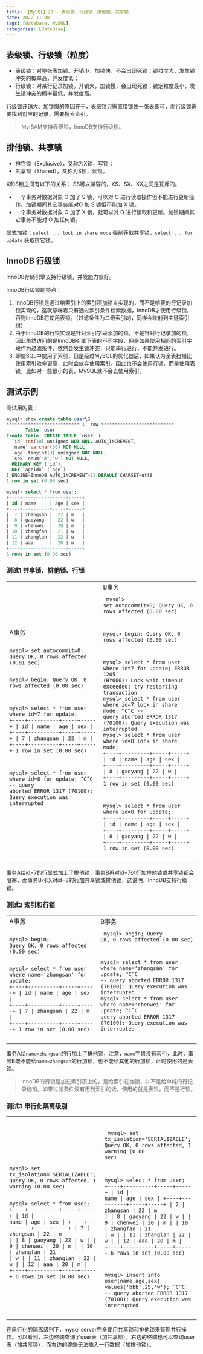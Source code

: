 ```yaml
---
title: 【MySQL】20 - 表级锁、行级锁、排他锁、共享锁
date: 2022-11-08
tags: [datebase, MySQL]
categories: [DateBase]
---
```



## 表级锁、行级锁（粒度）


- 表级锁：对整张表加锁。开销小，加锁快，不会出现死锁；锁粒度大，发生锁冲突的概率高，并发度低；
- 行级锁：对某行记录加锁。开销大，加锁慢，会出现死锁；锁定粒度最小，发生锁冲突的概率最低，并发度高。

行级锁开销大、加锁慢的原因在于，表级锁只需直接锁住一张表即可，而行级锁需要找到对应的记录，需要搜索索引。


> MyISAM支持表级锁，InnoDB支持行级锁。

## 排他锁、共享锁

- 排它锁（Exclusive），又称为X锁，写锁；
- 共享锁（Shared），又称为S锁，读锁。

X和S锁之间有以下的关系： SS可以兼容的，XS、SX、XX之间是互斥的。

- 一个事务对数据对象 O 加了 S 锁，可以对 O 进行读取操作但不能进行更新操作。加锁期间其它事务能对O 加 S 锁但不能加 X 锁。
- 一个事务对数据对象 O 加了 X 锁，就可以对 O 进行读取和更新。加锁期间其它事务不能对 O 加任何锁。


显式加锁：`select ... lock in share mode` 强制获取共享锁，`select ... for update` 获取排它锁。



## InnoDB 行级锁

InnoDB存储引擎支持行级锁，并发能力很好。

InnoDB行级锁的特点：  
1. InnoDB行锁是通过给索引上的索引项加锁来实现的，而不是给表的行记录加锁实现的，这就意味着只有通过索引条件检索数据，InnoDB才使用行级锁，否则InnoDB将使用表锁。（过滤条件为二级索引的，同样会映射到主键索引树）
2. 由于InnoDB的行锁实现是针对索引字段添加的锁，不是针对行记录加的锁，因此虽然访问的是InnoDB引擎下表的不同字段，但是如果使用相同的索引字段作为过滤条件，依然会发生锁冲突，只能串行进行，不能并发进行。
3. 即使SQL中使用了索引，但是经过MySQL的优化器后，如果认为全表扫描比使用索引效率更高，此时会放弃使用索引，因此也不会使用行锁，而是使用表锁，比如对一些很小的表，MySQL就不会去使用索引。




## 测试示例

测试用的表：  
```sql
mysql> show create table user\G
*************************** 1. row ***************************
       Table: user
Create Table: CREATE TABLE `user` (
  `id` int(10) unsigned NOT NULL AUTO_INCREMENT,
  `name` varchar(50) NOT NULL,
  `age` tinyint(3) unsigned NOT NULL,
  `sex` enum('m','w') NOT NULL,
  PRIMARY KEY (`id`),
  KEY `ageidx` (`age`)
) ENGINE=InnoDB AUTO_INCREMENT=13 DEFAULT CHARSET=utf8
1 row in set (0.00 sec)

mysql> select * from user;
+----+----------+-----+-----+
| id | name     | age | sex |
+----+----------+-----+-----+
|  7 | zhangsan |  22 | m   |
|  8 | gaoyang  |  22 | w   |
|  9 | chenwei  |  20 | m   |
| 10 | zhangfan |  21 | w   |
| 11 | zhanglan |  22 | w   |
| 12 | aaa      |  20 | m   |
+----+----------+-----+-----+
6 rows in set (0.00 sec)
```


### 测试1  共享锁、排他锁、行锁

<html>
    <table style="margin: auto">
        <tr>
            <td>A事务<br>
                <!--左侧内容-->
                <pre><code>
mysql> set autocommit=0;
Query OK, 0 rows affected (0.01 sec)

mysql> begin;
Query OK, 0 rows affected (0.00 sec)

mysql> select * from user where id=7 for update;
+----+----------+-----+-----+
| id | name     | age | sex |
+----+----------+-----+-----+
|  7 | zhangsan |  22 | m   |
+----+----------+-----+-----+
1 row in set (0.00 sec)

mysql> select * from user where id=8 for update;
^C^C -- query aborted
ERROR 1317 (70100): Query execution was interrupted
                </code></pre>
            </td>
            <td>B事务<br>
                <!--右侧内容-->
                <pre><code>
mysql> set autocommit=0;
Query OK, 0 rows affected (0.00 sec)

mysql> begin;
Query OK, 0 rows affected (0.00 sec)

mysql> select * from user where id=7 for update;
ERROR 1205 (HY000): Lock wait timeout exceeded; try restarting transaction
mysql> select * from user where id=7 lock in share mode;
^C^C -- query aborted
ERROR 1317 (70100): Query execution was interrupted
mysql> select * from user where id=8 lock in share mode;
+----+---------+-----+-----+
| id | name    | age | sex |
+----+---------+-----+-----+
|  8 | gaoyang |  22 | w   |
+----+---------+-----+-----+
1 row in set (0.00 sec)

mysql> select * from user where id=8 for update;
+----+---------+-----+-----+
| id | name    | age | sex |
+----+---------+-----+-----+
|  8 | gaoyang |  22 | w   |
+----+---------+-----+-----+
1 row in set (0.00 sec)
                </code></pre>
            </td>
        </tr>
    </table>
</html>

事务A给id=7的行显式加上了排他锁，事务B再对id=7这行加排他锁或共享锁都会阻塞，而事务B可以对id=8的行加共享锁或排他锁，这说明，InnoDB支持行级锁。



### 测试2  索引和行锁


<html>
    <table style="margin: auto">
        <tr>
            <td>A事务<br>
                <!--左侧内容-->
                <pre><code>
mysql> begin;
Query OK, 0 rows affected (0.00 sec)

mysql> select * from user where name='zhangsan' for update;
+----+----------+-----+-----+
| id | name     | age | sex |
+----+----------+-----+-----+
|  7 | zhangsan |  22 | m   |
+----+----------+-----+-----+
1 row in set (0.00 sec)
                </code></pre>
            </td>
            <td>B事务<br>
                <!--右侧内容-->
                <pre><code>
mysql> begin;
Query OK, 0 rows affected (0.00 sec)

mysql> select * from user where name='zhangsan' for update;
^C^C -- query aborted
ERROR 1317 (70100): Query execution was interrupted
mysql> select * from user where name='chenwei' for update;
^C^C -- query aborted
ERROR 1317 (70100): Query execution was interrupted
                </code></pre>
            </td>
        </tr>
    </table>
</html>

事务A给`name=zhangsan`的行加上了排他锁，注意，`name`字段没有索引，此时，事务B既不能给`name=zhangsan`的行加锁，也不能给其他的行加锁，此时使用的是表锁。

> InnoDB的行锁是加在索引项上的，是给索引在枷锁，并不是给单纯的行记录枷锁。如果过滤条件没有用到索引的话，使用的就是表锁，而不是行锁。


### 测试3  串行化隔离级别


<html>
    <table style="margin: auto">
        <tr>
            <td><br>
                <!--左侧内容-->
                <pre><code>
mysql> set tx_isolation='SERIALIZABLE';
Query OK, 0 rows affected, 1 warning (0.00 sec)

mysql> select * from user;
+----+----------+-----+-----+
| id | name     | age | sex |
+----+----------+-----+-----+
|  7 | zhangsan |  22 | m   |
|  8 | gaoyang  |  22 | w   |
|  9 | chenwei  |  20 | m   |
| 10 | zhangfan |  21 | w   |
| 11 | zhanglan |  22 | w   |
| 12 | aaa      |  20 | m   |
+----+----------+-----+-----+
6 rows in set (0.00 sec)
                </code></pre>
            </td>
            <td><br>
                <!--右侧内容-->
                <pre><code>
mysql> set tx_isolation='SERIALIZABLE';
Query OK, 0 rows affected, 1 warning (0.00 sec)

mysql> select * from user;
+----+----------+-----+-----+
| id | name     | age | sex |
+----+----------+-----+-----+
|  7 | zhangsan |  22 | m   |
|  8 | gaoyang  |  22 | w   |
|  9 | chenwei  |  20 | m   |
| 10 | zhangfan |  21 | w   |
| 11 | zhanglan |  22 | w   |
| 12 | aaa      |  20 | m   |
+----+----------+-----+-----+
6 rows in set (0.00 sec)

mysql> insert into user(name,age,sex) values('bbb',25,'w');
^C^C -- query aborted
ERROR 1317 (70100): Query execution was interrupted
                </code></pre>
            </td>
        </tr>
    </table>
</html>

在串行化的隔离级别下，mysql server完全使用共享锁和排他锁来管理并行操作。可以看到，左边终端查询了user表（加共享锁），右边的终端也可以查询user表（加共享锁），而右边的终端无法插入一行数据（加排他锁）。